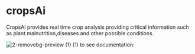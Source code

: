 # cropsAi
CropsAi provides real time crop analysis providing critical information such as plant malnutrition,diseases and other possible conditions.

![2-removebg-preview (1) (1)](https://github.com/jprrrr/cropsAi/assets/134877254/b05657a1-ebf1-46be-be5a-8473859a562e)
to see documentation:
